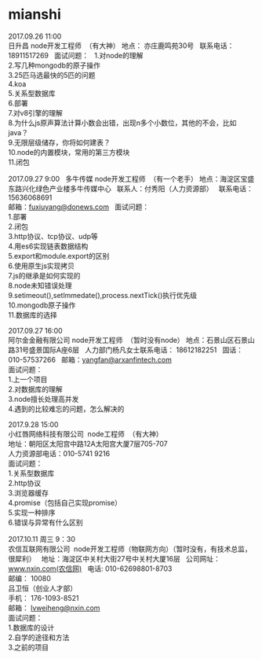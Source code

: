 # mianshi
2017.09.26 11:00  
日升昌 node开发工程师  （有大神）
地点： 亦庄鹿鸣苑30号  
联系电话：18911517269  
面试问题：  
1.对node的理解  
2.写几种mongodb的原子操作  
3.25匹马选最快的5匹的问题  
4.koa  
5.关系型数据库  
6.部署  
7.对v8引擎的理解  
8.为什么js原声算法计算小数会出错，出现n多个小数位，其他的不会，比如java？  
9.无限层级储存，你将如何建表？  
10.node的内置模块，常用的第三方模块  
11.闭包  

2017.09.27 9:00  
多牛传媒 node开发工程师  （有一个老手）
地点：海淀区宝盛东路兴化绿色产业楼多牛传媒中心  
联系人：付秀阳（人力资源部）  
联系电话：15636068691  
邮箱：fuxiuyang@donews.com  
面试问题：  
1.部署  
2.闭包  
3.http协议、tcp协议、udp等  
4.用es6实现链表数据结构  
5.export和module.export的区别  
6.使用原生js实现拷贝  
7.js的继承是如何实现的  
8.node未知错误处理  
9.setimeout(),setlmmedate(),process.nextTick()执行优先级  
10.mongodb原子操作  
11.数据库的选择  

2017.09.27 16:00  
阿尔金金融有限公司 node开发工程师  （暂时没有node）
地点：石景山区石景山路31号盛景国际A座6层  
人力部门杨凡女士联系电话： 18612182251  
固话：010-57537266  
邮箱：yangfan@arxanfintech.com  
面试问题：  
1.上一个项目  
2.对数据库的理解  
3.node擅长处理高并发  
4.遇到的比较难忘的问题，怎么解决的  

2017.9.28 15:00  
小红唇网络科技有限公司  node工程师  （有大神）  
地址：朝阳区太阳宫中路12A太阳宫大厦7层705-707  
人力资源部电话：010-5741 9216  
面试问题：  
1.关系型数据库    
2.http协议  
3.浏览器缓存  
4.promise（包括自己实现promise）  
5.实现一种排序  
6.错误与异常有什么区别  

2017.10.11 周三 9：30  
农信互联网有限公司  node开发工程师（物联网方向）（暂时没有，有技术总监，很犀利）  
地址：海淀区中关村大街27号中关村大厦16层  
公司网址：www.nxin.com(农信网)  
电话: 010-62698801-8703  
邮编： 10080    
吕卫恒（创业人才部）  
手机： 176-1093-8521  
邮箱： lvweiheng@nxin.com    
面试问题：  
1.数据库的设计  
2.自学的途径和方法  
3.之前的项目  

